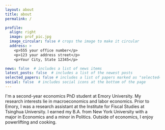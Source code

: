 ```yaml
---
layout: about
title: about
permalink: /

profile:
  align: right
  image: prof_pic.jpg
  image_circular: false # crops the image to make it circular
  address: >
    <p>555 your office number</p>
    <p>123 your address street</p>
    <p>Your City, State 12345</p>

news: false  # includes a list of news items
latest_posts: false  # includes a list of the newest posts
selected_papers: false # includes a list of papers marked as "selected={true}"
social: false  # includes social icons at the bottom of the page
---
```


I'm a second-year economics PhD student at Emory University. My research interests lie in macroeconomics and labor economics. Prior to Emory, I was a research assistant at the Institute for Fiscal Studies at Tsinghua University. I earned my B.A. from New York University with a major in Economics and a minor in Politics. Outside of economics, I enjoy powerlifting and cooking.

